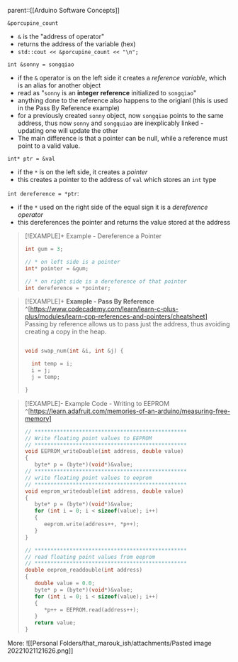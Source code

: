 parent::[[Arduino Software Concepts]]

`&porcupine_count`
 - `&` is the "address of operator"
- returns the address of the variable (hex)
- `std::cout << &porcupine_count << "\n";`

`int &sonny = songqiao`
- if the `&` operator is on the left side it creates a _reference variable_, which is an alias for another object
- read as "`sonny` is an **integer reference** initialized to `songqiao`"
- anything done to the reference also happens to the origianl (this is used in the Pass By Reference example)
- for a previously created `sonny` object, now `songqiao` points to the same address, thus now `sonny` and `songquiao` are inexplicably linked - updating one will update the other
- The main difference is that a pointer can be null, while a reference must point to a valid value.

`int* ptr = &val`
- if the `*` is on the left side, it creates a _pointer_
- this creates a pointer to the address of `val` which stores an `int` type

`int dereference = *ptr`: 
- if the `*` used on the right side of the equal sign it is a _dereference operator_
- this dereferences the pointer and returns the value stored at the address


> [!EXAMPLE]+ Example - Dereference a Pointer
> ```cpp
> int gum = 3;
> 
> // * on left side is a pointer
> int* pointer = &gum;
> 
> // * on right side is a dereference of that pointer
> int dereference = *pointer;
> ```

> [!EXAMPLE]+ **Example - Pass By Reference** ^[https://www.codecademy.com/learn/learn-c-plus-plus/modules/learn-cpp-references-and-pointers/cheatsheet]
> Passing by reference allows us to pass just the address, thus avoiding creating a copy in the heap.
> 
> ```cpp
> 
> void swap_num(int &i, int &j) {
> 
>   int temp = i;
>   i = j;
>   j = temp;
> 
> }
> ```

> [!EXAMPLE]- Example Code - Writing to EEPROM ^[https://learn.adafruit.com/memories-of-an-arduino/measuring-free-memory]
> ```cpp
> // ************************************************
> // Write floating point values to EEPROM
> // ************************************************
> void EEPROM_writeDouble(int address, double value)
> {
>    byte* p = (byte*)(void*)&value;
> // ************************************************
> // write floating point values to eeprom
> // ************************************************
> void eeprom_writedouble(int address, double value)
> {
>    byte* p = (byte*)(void*)&value;
>    for (int i = 0; i < sizeof(value); i++)
>    {
>       eeprom.write(address++, *p++);
>    }
> }
> 
> // ************************************************
> // read floating point values from eeprom
> // ************************************************
> double eeprom_readdouble(int address)
> {
>    double value = 0.0;
>    byte* p = (byte*)(void*)&value;
>    for (int i = 0; i < sizeof(value); i++)
>    {
>       *p++ = EEPROM.read(address++);
>    }
>    return value;
> }

More: 
![[Personal Folders/that_marouk_ish/attachments/Pasted image 20221021121626.png]]
